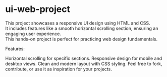 # ui-web-project
This project showcases a responsive UI design using HTML and CSS. <br> It includes features like a smooth horizontal scrolling section, ensuring an engaging user experience. <br>This hands-on project is perfect for practicing web design fundamentals.

Features:

Horizontal scrolling for specific sections.
Responsive design for mobile and desktop views.
Clean and modern layout with CSS styling.
Feel free to fork, contribute, or use it as inspiration for your projects.
